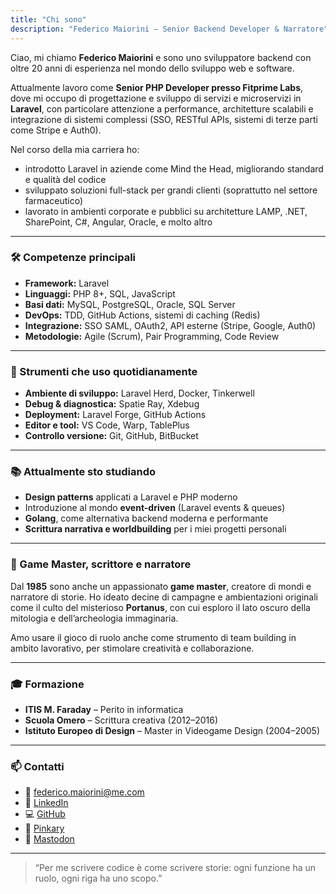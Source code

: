 ```yaml
---
title: "Chi sono"
description: "Federico Maiorini – Senior Backend Developer & Narratore"
---
```


Ciao, mi chiamo **Federico Maiorini** e sono uno sviluppatore backend con oltre 20 anni di esperienza nel mondo dello sviluppo web e software.

Attualmente lavoro come **Senior PHP Developer presso Fitprime Labs**, dove mi occupo di progettazione e sviluppo di servizi e microservizi in **Laravel**, con particolare attenzione a performance, architetture scalabili e integrazione di sistemi complessi (SSO, RESTful APIs, sistemi di terze parti come Stripe e Auth0).

Nel corso della mia carriera ho:
- introdotto Laravel in aziende come Mind the Head, migliorando standard e qualità del codice
- sviluppato soluzioni full-stack per grandi clienti (soprattutto nel settore farmaceutico)
- lavorato in ambienti corporate e pubblici su architetture LAMP, .NET, SharePoint, C#, Angular, Oracle, e molto altro

---

### 🛠 Competenze principali

- **Framework:** Laravel  
- **Linguaggi:** PHP 8+, SQL, JavaScript  
- **Basi dati:** MySQL, PostgreSQL, Oracle, SQL Server  
- **DevOps:** TDD, GitHub Actions, sistemi di caching (Redis)  
- **Integrazione:** SSO SAML, OAuth2, API esterne (Stripe, Google, Auth0)  
- **Metodologie:** Agile (Scrum), Pair Programming, Code Review  

---

### 🧰 Strumenti che uso quotidianamente

- **Ambiente di sviluppo:** Laravel Herd, Docker, Tinkerwell  
- **Debug & diagnostica:** Spatie Ray, Xdebug  
- **Deployment:** Laravel Forge, GitHub Actions  
- **Editor e tool:** VS Code, Warp, TablePlus  
- **Controllo versione:** Git, GitHub, BitBucket

---

### 📚 Attualmente sto studiando

- **Design patterns** applicati a Laravel e PHP moderno  
- Introduzione al mondo **event-driven** (Laravel events & queues)  
- **Golang**, come alternativa backend moderna e performante  
- **Scrittura narrativa e worldbuilding** per i miei progetti personali  

---

### 🎲 Game Master, scrittore e narratore

Dal **1985** sono anche un appassionato **game master**, creatore di mondi e narratore di storie. Ho ideato decine di campagne e ambientazioni originali come il culto del misterioso **Portanus**, con cui esploro il lato oscuro della mitologia e dell’archeologia immaginaria.

Amo usare il gioco di ruolo anche come strumento di team building in ambito lavorativo, per stimolare creatività e collaborazione.

---

### 🎓 Formazione

- **ITIS M. Faraday** – Perito in informatica  
- **Scuola Omero** – Scrittura creativa (2012–2016)  
- **Istituto Europeo di Design** – Master in Videogame Design (2004–2005)

---

### 📫 Contatti

- 📧 [federico.maiorini@me.com](mailto:federico.maiorini@me.com)  
- 🔗 [LinkedIn](https://www.linkedin.com/in/federicomaiorini)  
- 💻 [GitHub](https://github.com/procionegobbo)  
- 🌸 [Pinkary](https://pinkary.com/@procionegobbo)  
- 🐘 [Mastodon](https://livellosegreto.it/@procionegobbo)



---

> “Per me scrivere codice è come scrivere storie: ogni funzione ha un ruolo, ogni riga ha uno scopo.”
